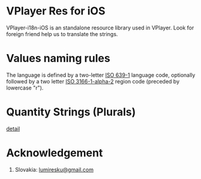 VPlayer Res for iOS
===================
VPlayer-i18n-iOS is an standalone resource library used in VPlayer. Look for foreign friend help us to translate the strings.

Values naming rules
===================
The language is defined by a two-letter [ISO 639-1][1] language code,
optionally followed by a two letter [ISO 3166-1-alpha-2][2] region code (preceded by lowercase "r").

Quantity Strings (Plurals)
=========================
[detail][3]

Acknowledgement
===============
1. Slovakia: lumiresku@gmail.com

[1]: http://www.loc.gov/standards/iso639-2/php/code_list.php
[2]: http://www.iso.org/iso/prods-services/iso3166ma/02iso-3166-code-lists/country_names_and_code_elements
[3]: http://developer.android.com/guide/topics/resources/string-resource.html#Plurals

